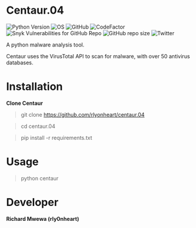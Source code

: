 # Centaur.04

![Python Version](https://img.shields.io/badge/python-3.x-blue?style=flat&logo=python)
![OS](https://img.shields.io/badge/OS-GNU%2FLinux-red?style=flat&logo=linux)
![GitHub](https://img.shields.io/github/license/rlyonheart/centaur.04?style=flat)
![CodeFactor](https://www.codefactor.io/repository/github/rlyonheart/centaur.04/badge)
![Snyk Vulnerabilities for GitHub Repo](https://img.shields.io/snyk/vulnerabilities/github/rlyonheart/centaur.04)
![GitHub repo size](https://img.shields.io/github/repo-size/rlyonheart/centaur.04)
![Twitter](https://img.shields.io/twitter/follow/rly0nheart?&style=flat&logo=twitter)

A python malware analysis tool.

Centaur uses the VirusTotal API to scan for malware, with over 50 antivirus databases.

# Installation

**Clone Centaur**

> git clone https://github.com/rlyonheart/centaur.04

> cd centaur.04

> pip install -r requirements.txt

# Usage

> python centaur

# Developer

**Richard Mwewa (rly0nheart)**


